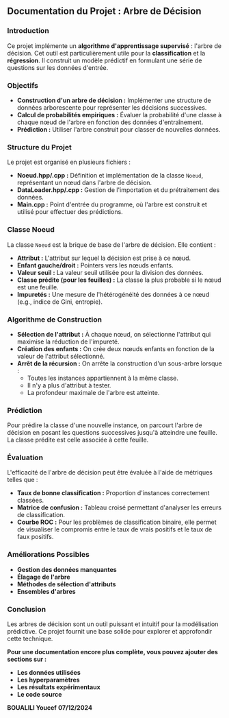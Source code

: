 ## Documentation du Projet : Arbre de Décision

### Introduction

Ce projet implémente un **algorithme d'apprentissage supervisé** : l'arbre de décision. Cet outil est particulièrement utile pour la **classification** et la **régression**. Il construit un modèle prédictif en formulant une série de questions sur les données d'entrée.

### Objectifs

* **Construction d'un arbre de décision :** Implémenter une structure de données arborescente pour représenter les décisions successives. 
* **Calcul de probabilités empiriques :** Évaluer la probabilité d'une classe à chaque nœud de l'arbre en fonction des données d'entraînement.
* **Prédiction :** Utiliser l'arbre construit pour classer de nouvelles données.

### Structure du Projet

Le projet est organisé en plusieurs fichiers :
* **Noeud.hpp/.cpp :** Définition et implémentation de la classe `Noeud`, représentant un nœud dans l'arbre de décision.
* **DataLoader.hpp/.cpp :** Gestion de l'importation et du prétraitement des données.
* **Main.cpp :** Point d'entrée du programme, où l'arbre est construit et utilisé pour effectuer des prédictions.

### Classe Noeud

La classe `Noeud` est la brique de base de l'arbre de décision. Elle contient :
* **Attribut :** L'attribut sur lequel la décision est prise à ce nœud.
* **Enfant gauche/droit :** Pointers vers les nœuds enfants.
* **Valeur seuil :** La valeur seuil utilisée pour la division des données.
* **Classe prédite (pour les feuilles) :** La classe la plus probable si le nœud est une feuille.
* **Impuretés :** Une mesure de l'hétérogénéité des données à ce nœud (e.g., indice de Gini, entropie).

### Algorithme de Construction
* **Sélection de l'attribut :** À chaque nœud, on sélectionne l'attribut qui maximise la réduction de l'impureté.
* **Création des enfants :** On crée deux nœuds enfants en fonction de la valeur de l'attribut sélectionné.
* **Arrêt de la récursion :** On arrête la construction d'un sous-arbre lorsque :
   * Toutes les instances appartiennent à la même classe.
   * Il n'y a plus d'attribut à tester.
   * La profondeur maximale de l'arbre est atteinte.

### Prédiction
Pour prédire la classe d'une nouvelle instance, on parcourt l'arbre de décision en posant les questions successives jusqu'à atteindre une feuille. La classe prédite est celle associée à cette feuille.

### Évaluation
L'efficacité de l'arbre de décision peut être évaluée à l'aide de métriques telles que :
* **Taux de bonne classification :** Proportion d'instances correctement classées.
* **Matrice de confusion :** Tableau croisé permettant d'analyser les erreurs de classification.
* **Courbe ROC :** Pour les problèmes de classification binaire, elle permet de visualiser le compromis entre le taux de vrais positifs et le taux de faux positifs.

### Améliorations Possibles
* **Gestion des données manquantes**
* **Élagage de l'arbre**
* **Méthodes de sélection d'attributs**
* **Ensembles d'arbres**

### Conclusion
Les arbres de décision sont un outil puissant et intuitif pour la modélisation prédictive. Ce projet fournit une base solide pour explorer et approfondir cette technique.

**Pour une documentation encore plus complète, vous pouvez ajouter des sections sur :**
* **Les données utilisées**
* **Les hyperparamètres**
* **Les résultats expérimentaux**
* **Le code source**

**BOUALILI Youcef**
**07/12/2024**
